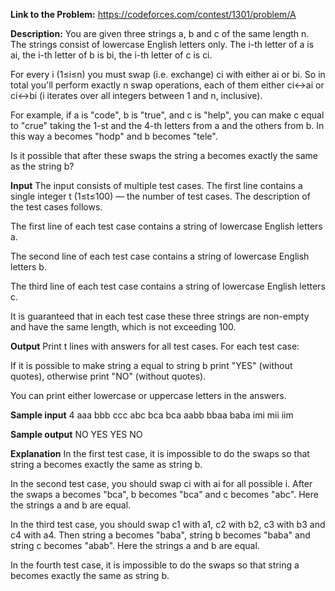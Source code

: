 **Link to the Problem:** https://codeforces.com/contest/1301/problem/A

**Description:**
You are given three strings a, b and c of the same length n. The strings consist of lowercase English letters only. The i-th letter of a is ai, the i-th letter of b is bi, the i-th letter of c is ci.

For every i (1≤i≤n) you must swap (i.e. exchange) ci with either ai or bi. So in total you'll perform exactly n swap operations, each of them either ci↔ai or ci↔bi (i iterates over all integers between 1 and n, inclusive).

For example, if a is "code", b is "true", and c is "help", you can make c equal to "crue" taking the 1-st and the 4-th letters from a and the others from b. In this way a becomes "hodp" and b becomes "tele".

Is it possible that after these swaps the string a becomes exactly the same as the string b?

**Input**
The input consists of multiple test cases. The first line contains a single integer t (1≤t≤100)  — the number of test cases. The description of the test cases follows.

The first line of each test case contains a string of lowercase English letters a.

The second line of each test case contains a string of lowercase English letters b.

The third line of each test case contains a string of lowercase English letters c.

It is guaranteed that in each test case these three strings are non-empty and have the same length, which is not exceeding 100.

**Output**
Print t lines with answers for all test cases. For each test case:

If it is possible to make string a equal to string b print "YES" (without quotes), otherwise print "NO" (without quotes).

You can print either lowercase or uppercase letters in the answers.

**Sample input**
4
aaa
bbb
ccc
abc
bca
bca
aabb
bbaa
baba
imi
mii
iim

**Sample output**
NO
YES
YES
NO

**Explanation**
In the first test case, it is impossible to do the swaps so that string a becomes exactly the same as string b.

In the second test case, you should swap ci with ai for all possible i. After the swaps a becomes "bca", b becomes "bca" and c becomes "abc". Here the strings a and b are equal.

In the third test case, you should swap c1 with a1, c2 with b2, c3 with b3 and c4 with a4. Then string a becomes "baba", string b becomes "baba" and string c becomes "abab". Here the strings a and b are equal.

In the fourth test case, it is impossible to do the swaps so that string a becomes exactly the same as string b.